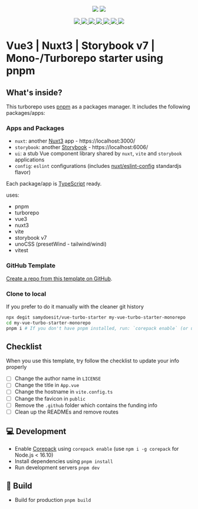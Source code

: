 <p align="center" class="unchanged rich-diff-level-one">
    <img src="https://img.shields.io/badge/vue-3.x-brightgreen">
    <img src="https://img.shields.io/badge/nuxt-3.x-brightgreen">
</p>
<p align="center" class="unchanged rich-diff-level-one">
    <a href="https://github.com/pnpm/pnpm" target="_blank">
        <img src="https://img.shields.io/static/v1?style=for-the-badge&message=pnpm&color=222222&logo=pnpm&logoColor=F69220&label=">
    </a>
    <a href="https://vitejs.dev" target="_blank">
        <img src="https://img.shields.io/static/v1?style=for-the-badge&message=Vite&color=646CFF&logo=Vite&logoColor=FFFFFF&label=">
    </a> 
    <a href="https://github.com/vuejs/core" target="_blank">
        <img src="https://img.shields.io/static/v1?style=for-the-badge&message=Vue.js&color=222222&logo=Vue.js&logoColor=4FC08D&label=">
    </a>
    <!-- <a href="https://nuxtjs.org" target="_blank">
        <img src="https://img.shields.io/badge/Nuxt-black?style=for-the-badge&logo=nuxt.js&logoColor=white">
    </a> -->
    <a href="https://nuxtjs.org" target="_blank">
        <img src="https://img.shields.io/static/v1?style=for-the-badge&message=Nuxt.js&color=222222&logo=Nuxt.js&logoColor=00DC82&label=">
    </a>
    <a href="https://uno.antfu.me/" target="_blank">
        <img src="https://img.shields.io/badge/unocss-000.svg?style=for-the-badge&logo=unocss&logoColor=white">
    </a>
    <a href="https://github.com/storybooks/storybook" target="_blank">
        <img src="https://img.shields.io/static/v1?style=for-the-badge&message=Storybook&color=FF4785&logo=Storybook&logoColor=FFFFFF&label=">
    </a> 
    <a href="https://github.com/vercel/turborepo" target="_blank">
        <img src="https://img.shields.io/static/v1?style=for-the-badge&message=Turborepo%20by%20Vercel&color=000000&logo=Vercel&logoColor=FFFFFF&label=">
    </a>  
</p>

# Vue3 | Nuxt3 | Storybook v7 | Mono-/Turborepo starter using pnpm

## What's inside?

This turborepo uses [pnpm](https://pnpm.io) as a packages manager. It includes the following packages/apps:

### Apps and Packages

- `nuxt`: another [Nuxt3](https://nuxtjs.org) app - https://localhost:3000/
- `storybook`: another [Storybook](https://storybook.js.org/) - https://localhost:6006/
- `ui`: a stub Vue component library shared by `nuxt`, `vite` and `storybook` applications
- `config`: `eslint` configurations (includes [nuxt/eslint-config](https://github.com/nuxt/eslint-config) standardjs flavor)
<!-- - `tsconfig`: `tsconfig.json`s used throughout the monorepo -->

Each package/app is [TypeScript](https://www.typescriptlang.org/) ready.

uses:
- pnpm
- turborepo
- vue3
- nuxt3
- vite
- storybook v7
- unoCSS (presetWind - tailwind/windi)
- vitest

### GitHub Template

[Create a repo from this template on GitHub](https://github.com/samydoesit/vue-turbo-starter/generate).

### Clone to local

If you prefer to do it manually with the cleaner git history

```bash
npx degit samydoesit/vue-turbo-starter my-vue-turbo-starter-monorepo
cd my-vue-turbo-starter-monorepo
pnpm i # If you don't have pnpm installed, run: `corepack enable` (or use `npm i -g corepack` for Node.js < 16.10)
```

## Checklist

When you use this template, try follow the checklist to update your info properly

- [ ] Change the author name in `LICENSE`
- [ ] Change the title in `App.vue`
- [ ] Change the hostname in `vite.config.ts`
- [ ] Change the favicon in `public`
- [ ] Remove the `.github` folder which contains the funding info
- [ ] Clean up the READMEs and remove routes

## 💻 Development
- Enable [Corepack](https://github.com/nodejs/corepack) using `corepack enable` (use `npm i -g corepack` for Node.js < 16.10)
- Install dependencies using `pnpm install`
- Run development servers `pnpm dev`

## 🚀 Build
- Build for production `pnpm build`